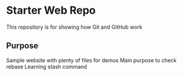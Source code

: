 # Starter Web Repo

This repository is for showing how Git and GitHub work

## Purpose

Sample website with plenty of files for demos
Main purpose to check rebase 
Learning stash command